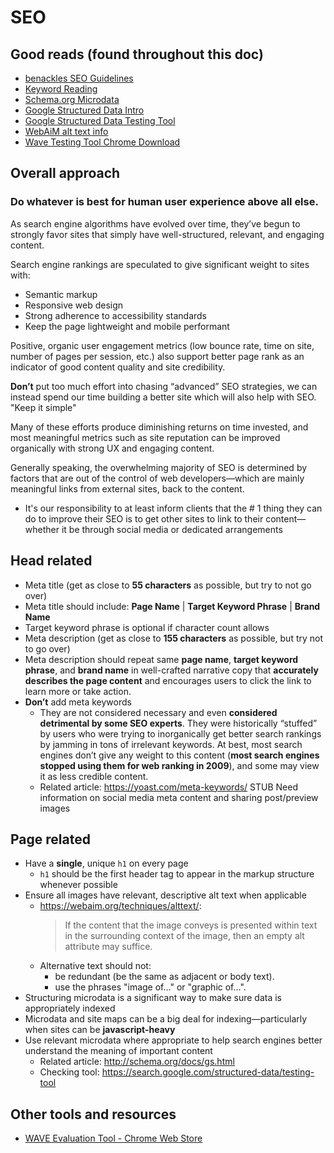 # SEO
## Good reads (found throughout this doc)
* [benackles SEO Guidelines](https://gist.github.com/benackles/0cac8c561423f01a0e52)
* [Keyword Reading](https://yoast.com/meta-keywords/)
* [Schema.org Microdata](http://schema.org/docs/gs.html)
* [Google Structured Data Intro](https://developers.google.com/search/docs/guides/intro-structured-data)
* [Google Structured Data Testing Tool](https://search.google.com/structured-data/testing-tool)
* [WebAiM alt text info](https://webaim.org/techniques/alttext/)
* [Wave Testing Tool Chrome Download](https://chrome.google.com/webstore/detail/wave-evaluation-tool/jbbplnpkjmmeebjpijfedlgcdilocofh)

## Overall approach
### Do whatever is best for human user experience above all else.
As search engine algorithms have evolved over time, they’ve begun to strongly favor sites that simply have well-structured, relevant, and engaging content.

Search engine rankings are speculated to give significant weight to sites with:
* Semantic markup
* Responsive web design
* Strong adherence to accessibility standards
* Keep the page lightweight and mobile performant

Positive, organic user engagement metrics (low bounce rate, time on site, number of pages per session, etc.) also support better page rank as an indicator of good content quality and site credibility.

**Don’t** put too much effort into chasing “advanced” SEO strategies, we can instead spend our time building a better site which will also help with SEO. "Keep it simple"

Many of these efforts produce diminishing returns on time invested, and most meaningful metrics such as site reputation can be improved organically with strong UX and engaging content.

Generally speaking, the overwhelming majority of SEO is determined by factors that are out of the control of web developers—which are mainly meaningful links from external sites, back to the content.
* It's our responsibility to at least inform clients that the # 1 thing they can do to improve their SEO is to get other sites to link to their content—whether it be through social media or dedicated arrangements

## Head related
* Meta title (get as close to **55 characters** as possible, but try to not go over)
* Meta title should include: **Page Name** | **Target Keyword Phrase** | **Brand Name**
* Target keyword phrase is optional if character count allows
* Meta description (get as close to **155 characters** as possible, but try not to go over)
* Meta description should repeat same **page name**, **target keyword phrase**, and **brand name** in well-crafted narrative copy that **accurately describes the page content** and encourages users to click the link to learn more or take action.
* **Don’t** add meta keywords
  * They are not considered necessary and even **considered detrimental by some SEO experts**. They were historically “stuffed” by users who were trying to inorganically get better search rankings by jamming in tons of irrelevant keywords. At best, most search engines don’t give any weight to this content (**most search engines stopped using them for web ranking in 2009**), and some may view it as less credible content.
  * Related article: https://yoast.com/meta-keywords/
STUB Need information on social media meta content and sharing post/preview images

## Page related
* Have a **single**, unique `h1` on every page
  *  `h1` should be the first header tag to appear in the markup structure whenever possible
* Ensure all images have relevant, descriptive alt text when applicable
  * https://webaim.org/techniques/alttext/:
    > If the content that the image conveys is presented within text in the surrounding context of the image, then an empty alt attribute may suffice.
  * Alternative text should not:
    * be redundant (be the same as adjacent or body text).
    * use the phrases "image of…" or "graphic of…".
* Structuring microdata is a significant way to make sure data is appropriately indexed
* Microdata and site maps can be a big deal for indexing—particularly when sites can be **javascript-heavy**
* Use relevant microdata where appropriate to help search engines better understand the meaning of important content
  * Related article: http://schema.org/docs/gs.html
  * Checking tool: https://search.google.com/structured-data/testing-tool

## Other tools and resources
* [WAVE Evaluation Tool - Chrome Web Store](https://chrome.google.com/webstore/detail/wave-evaluation-tool/jbbplnpkjmmeebjpijfedlgcdilocofh)
